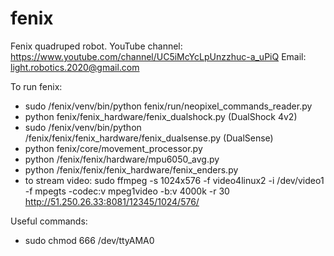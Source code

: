 # fenix
Fenix quadruped robot.
YouTube channel: https://www.youtube.com/channel/UC5iMcYcLpUnzzhuc-a_uPiQ
Email: light.robotics.2020@gmail.com

To run fenix:
- sudo /fenix/venv/bin/python fenix/run/neopixel_commands_reader.py
- python fenix/fenix_hardware/fenix_dualshock.py (DualShock 4v2)
- sudo /fenix/venv/bin/python /fenix/fenix/fenix_hardware/fenix_dualsense.py (DualSense)
- python fenix/core/movement_processor.py
- python /fenix/fenix/hardware/mpu6050_avg.py
- python /fenix/fenix/fenix_hardware/fenix_enders.py
- to stream video:
sudo ffmpeg -s 1024x576 -f video4linux2 -i /dev/video1 -f mpegts -codec:v mpeg1video -b:v 4000k -r 30 http://51.250.26.33:8081/12345/1024/576/

Useful commands:
- sudo chmod 666 /dev/ttyAMA0
